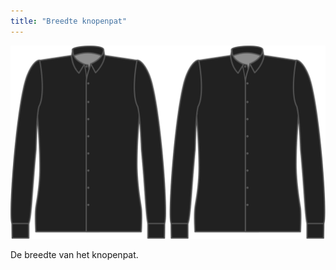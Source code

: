 ```yaml
---
title: "Breedte knopenpat"
---
```


![Breedte knopenpat](buttonplacketwidth.svg)

De breedte van het knopenpat.




